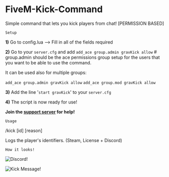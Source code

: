 # FiveM-Kick-Command
Simple command that lets you kick players from chat! [PERMISSION BASED]

`Setup`

**1)** Go to config.lua --> Fill in all of the fields required

**2)** Go to your `server.cfg` and add `add_ace group.admin gravKick allow` # group.admin should be the ace permissions group setup for the users that you want to be able to use the command.

It can be used also for multiple groups:

`add_ace group.admin gravKick allow`
`add_ace group.mod gravKick allow`

**3)** Add the line '`start gravKick`' to your `server.cfg`

**4)** The script is now ready for use!

**Join the [support server](https://discord.gg/ZYHxxba) for help!**

`Usage`

/kick [id] [reason]

Logs the player's identifiers. (Steam, License + Discord)

`How it looks!`

![Discord!](https://i.imgur.com/tGnmSs3.png)

![Kick Message!](https://i.imgur.com/4SeA3uo.png)
